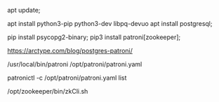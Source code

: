 apt update;

apt install python3-pip python3-dev libpq-devuo
apt install postgresql;
 
pip install psycopg2-binary;     pip3 install patroni[zookeeper]; 

https://arctype.com/blog/postgres-patroni/

/usr/local/bin/patroni  /opt/patroni/patroni.yaml

patronictl  -c /opt/patroni/patroni.yaml list

/opt/zookeeper/bin/zkCli.sh

